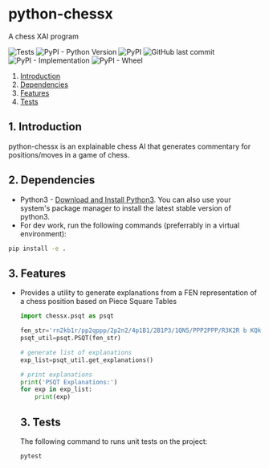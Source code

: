 # python-chessx
A chess XAI program

![Tests](https://github.com/abhinav7sinha/python-chessx/actions/workflows/tests.yml/badge.svg)
![PyPI - Python Version](https://img.shields.io/pypi/pyversions/chessx)
![PyPI](https://img.shields.io/pypi/v/chessx)
![GitHub last commit](https://img.shields.io/github/last-commit/abhinav7sinha/python-chessx)
![PyPI - Implementation](https://img.shields.io/pypi/implementation/chessx)
![PyPI - Wheel](https://img.shields.io/pypi/wheel/chess)


1. [Introduction](#introduction)
2. [Dependencies](#dependencies)
3. [Features](#features)
4. [Tests](#tests)

## 1. Introduction<a name="introduction"/>
python-chessx is an explainable chess AI that generates commentary for positions/moves in a game of chess.

## 2. Dependencies<a name="dependencies"/>

* Python3 - [Download and Install Python3](https://www.python.org/downloads/). You can also use your system's package manager to install the latest stable version of python3.
* For dev work, run the following commands (preferrably in a virtual environment):
```bash
pip install -e .
```

## 3. Features<a name="features"/>

* Provides a utility to generate explanations from a FEN representation of a chess position based on Piece Square Tables
  ```python
  import chessx.psqt as psqt

  fen_str='rn2kb1r/pp2qppp/2p2n2/4p1B1/2B1P3/1QN5/PPP2PPP/R3K2R b KQkq - 1 9'
  psqt_util=psqt.PSQT(fen_str)

  # generate list of explanations
  exp_list=psqt_util.get_explanations()

  # print explanations
  print('PSQT Explanations:')
  for exp in exp_list:
      print(exp)
  ```

  ## 3. Tests<a name="tests"/>
  The following command to runs unit tests on the project:
  ```bash
  pytest
  ```
